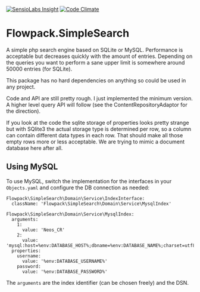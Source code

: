 [![SensioLabs Insight](https://insight.sensiolabs.com/projects/dba9eb6e-83de-43f4-80c6-04d273178f37/small.png)](https://insight.sensiolabs.com/projects/dba9eb6e-83de-43f4-80c6-04d273178f37)
[![Code Climate](https://codeclimate.com/github/kitsunet/Flowpack.SimpleSearch/badges/gpa.svg)](https://codeclimate.com/github/kitsunet/Flowpack.SimpleSearch)

Flowpack.SimpleSearch
=====================

A simple php search engine based on SQLite or MySQL. Performance is acceptable but
decreases quickly with the amount of entries.
Depending on the queries you want to perform a sane upper limit is somewhere around
50000 entries (for SQLite).

This package has no hard dependencies on anything so could be used in any project.

Code and API are still pretty rough. I just implemented the minimum version. A
higher level query API will follow (see the ContentRepositoryAdaptor for the
direction).

If you look at the code the sqlite storage of properties looks pretty strange but
with SQlite3 the actual storage type is determined per row, so a column can contain
different data types in each row. That should make all those empty rows more or less
acceptable. We are trying to mimic a document database here after all.

Using MySQL
-----------

To use MySQL, switch the implementation for the interfaces in your `Objects.yaml`
and configure the DB connection as needed:

    Flowpack\SimpleSearch\Domain\Service\IndexInterface:
      className: 'Flowpack\SimpleSearch\Domain\Service\MysqlIndex'
    
    Flowpack\SimpleSearch\Domain\Service\MysqlIndex:
      arguments:
        1:
          value: 'Neos_CR'
        2:
          value: 'mysql:host=%env:DATABASE_HOST%;dbname=%env:DATABASE_NAME%;charset=utf8mb4'
      properties:
        username:
          value: '%env:DATABASE_USERNAME%'
        password:
          value: '%env:DATABASE_PASSWORD%'

The `arguments` are the index identifier (can be chosen freely) and the DSN.
